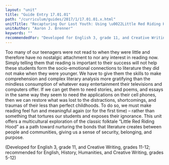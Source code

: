 ```yaml
---
layout: "unit"
title: "Guide Entry 17.01.01"
path: "/curriculum/guides/2017/1/17.01.01.x.html"
unitTitle: "Recapturing Our Lost Youth: Using \u0022Little Red Riding Hood\u0022 to Engage Reluctant Readers"
unitAuthor: "Aaron J. Brenner"
keywords: ""
recommendedFor: "Developed for English 3, grade 11, and Creative Writing, grades 11-12; recommended for English, History, Humanities, and Creative Writing, grades 5-12"
---
```

<main>
<p>
Too many of our teenagers were not read to when they were little and therefore have no nostalgic attachment to nor any interest in reading now. Simply telling them that reading is important to their success will not help these students form the socio-emotional connections to literature they did not make when they were younger. We have to give them the skills to make comprehension and complex literary analysis more gratifying than the mindless consumption of whatever easy entertainment their televisions and computers offer. If we can get them to need stories, and poems, and essays in the same way they seem to need the applications on their cell phones, then we can restore what was lost to the distractions, shortcomings, and traumas of their less than perfect childhoods. To do so, we must make reading feel fun and meaningful again (or for the first time) – rather than something that tortures our students and exposes their ignorance. This unit offers a multicultural exploration of the classic folktale “Little Red Riding Hood” as a path toward nurturing the bonds that literature creates between people and communities, giving us a sense of security, belonging, and purpose.
</p>
<p>
(Developed for English 3, grade 11, and Creative Writing, grades 11-12; recommended for English, History, Humanities, and Creative Writing, grades 5-12)
</p>
</main>